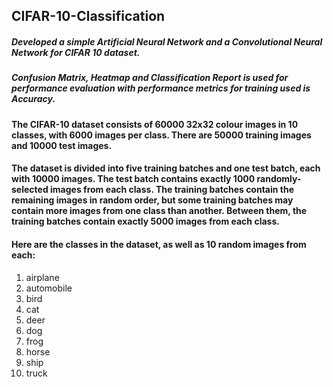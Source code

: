## CIFAR-10-Classification
##### Developed a simple Artificial Neural Network and a Convolutional Neural Network for CIFAR 10 dataset. 
##### Confusion Matrix, Heatmap and Classification Report is used for performance evaluation with performance metrics for training used is Accuracy. 
#### The CIFAR-10 dataset consists of 60000 32x32 colour images in 10 classes, with 6000 images per class. There are 50000 training images and 10000 test images.
#### The dataset is divided into five training batches and one test batch, each with 10000 images. The test batch contains exactly 1000 randomly-selected images from each class. The training batches contain the remaining images in random order, but some training batches may contain more images from one class than another. Between them, the training batches contain exactly 5000 images from each class.
#### Here are the classes in the dataset, as well as 10 random images from each:
1. airplane										
2. automobile										
3. bird										
4. cat										
5. deer										
6. dog										
7. frog										
8. horse										
9. ship										
10. truck
